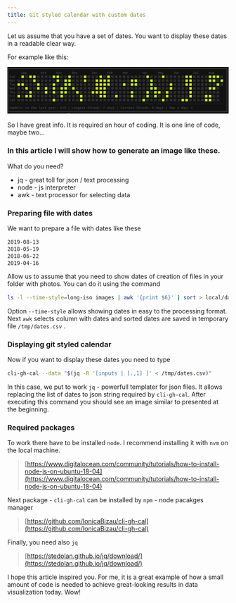 ```yaml
---
title: Git styled calendar with custom dates
---
```


Let us assume that you have a set of dates. You want to display these dates in a readable clear way.

For example like this: 

![](./img.png)

So I have great info. It is required an hour of coding. It is one line of code, maybe two...

### In this article I will show how to generate an image like these. 

What do you need?

+ jq - great toll for json / text processing
+ node - js interpreter
+ awk - text processor for selecting data

### Preparing file with dates

We want to prepare a file with dates like these

```csv
2019-08-13
2018-05-19
2018-06-22
2019-04-16
```

Allow us to assume that you need to show dates of creation of files in your folder with photos. You can do it using the command

```bash
ls -l --time-style=long-iso images | awk '{print $6}' | sort > local/dates.csv
```

Option `--time-style` allows showing dates in easy to the processing format. Next `awk` selects column with dates and sorted dates are saved in temporary file  `/tmp/dates.csv` .

### Displaying git styled calendar

Now if you want to display these dates you need to type

```bash
cli-gh-cal --data "$(jq -R '[inputs | [.,1] ]' < /tmp/dates.csv)"
```

In this case, we put to work `jq` - powerfull templater for json files. It allows replacing the list of dates to json string required by `cli-gh-cal`. After executing this command you should see an image similar to presented at the beginning.

### Required packages

To work there have to be installed `node`. I recommend installing it with `nvm` on the local machine.

> [https://www.digitalocean.com/community/tutorials/how-to-install-node-js-on-ubuntu-18-04](https://www.digitalocean.com/community/tutorials/how-to-install-node-js-on-ubuntu-18-04)

Next package - `cli-gh-cal` can be installed by `npm` - node pacakges manager

> [https://github.com/IonicaBizau/cli-gh-cal](https://github.com/IonicaBizau/cli-gh-cal)

Finally, you need also `jq`

> [https://stedolan.github.io/jq/download/](https://stedolan.github.io/jq/download/)

I hope this article inspired you. For me, it is a great example of how a small amount of code is needed to achieve great-looking results in data visualization today. Wow! 